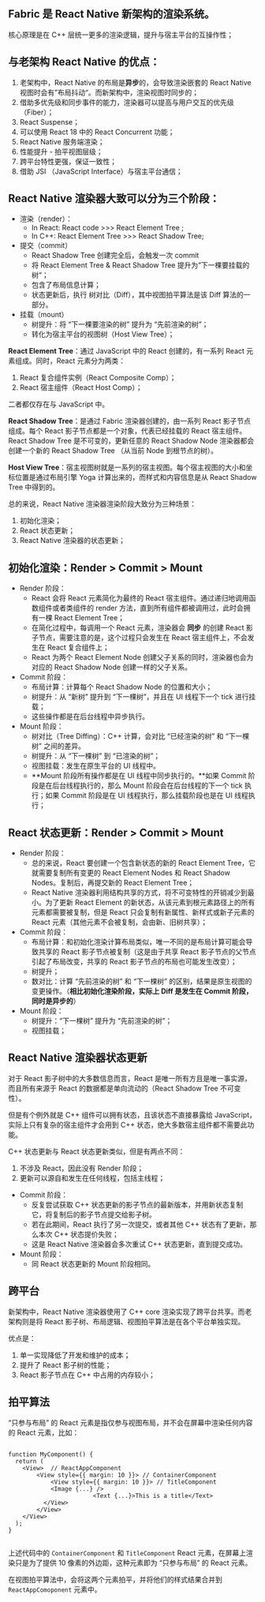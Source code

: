 ## **Fabric 是 React Native 新架构的渲染系统。**

核心原理是在 C++ 层统一更多的渲染逻辑，提升与宿主平台的互操作性；

## 与老架构 React Native 的优点：

1. 老架构中，React Native 的布局是**异步**的，会导致渲染嵌套的 React Native 视图时会有”布局抖动“。而新架构中，渲染视图时同步的；
2. 借助多优先级和同步事件的能力，渲染器可以提高与用户交互的优先级（Fiber）；
3. React Suspense；
4. 可以使用 React 18 中的 React Concurrent 功能；
5. React Native 服务端渲染；
6. 性能提升 - 拍平视图层级；
7. 跨平台特性更强，保证一致性；
8. 借助 JSI （JavaScript Interface）与宿主平台通信；

## React Native 渲染器大致可以分为三个阶段：

* 渲染（render）：
    * In React: React code  >>>  React  Element Tree ;
    *  In C++: React Element Tree >>> React Shadow Tree;
* 提交（commit）
    * React Shadow Tree 创建完全后，会触发一次 commit
    * 将 React Element Tree & React Shadow Tree 提升为”下一棵要挂载的树“；
    * 包含了布局信息计算；
    * 状态更新后，执行 树对比（Diff），其中视图拍平算法是该 Diff 算法的一部分。
* 挂载（mount）
    * 树提升：将 “下一棵要渲染的树” 提升为 “先前渲染的树”；
    * 转化为宿主平台的视图树（Host View Tree）；

**React Element Tree**：通过 JavaScript 中的 React 创建的，有一系列 React 元素组成。同时，React 元素分为两类：

1. React 复合组件实例（React Composite Comp）；
2. React 宿主组件（React Host Comp）；

二者都仅存在与 JavaScript 中。

**React Shadow Tree**：是通过 Fabric 渲染器创建的，由一系列 React 影子节点组成。每个 React 影子节点都是一个对象，代表已经挂载的 React 宿主组件。React Shadow Tree 是不可变的，更新任意的 React Shadow Node 渲染器都会创建一个新的 React Shadow Tree （从当前 Node 到根节点的树）。

**Host View Tree**：宿主视图树就是一系列的宿主视图。每个宿主视图的大小和坐标位置是通过布局引擎 Yoga 计算出来的，而样式和内容信息是从 React Shadow Tree 中得到的。

总的来说，React Native 渲染器渲染阶段大致分为三种场景：

1. 初始化渲染；
2. React 状态更新；
3. React Native 渲染器的状态更新；

## 初始化渲染：Render > Commit > Mount

* Render 阶段：
    * React 会将 React 元素简化为最终的 React 宿主组件。通过递归地调用函数组件或者类组件的 render 方法，直到所有组件都被调用过，此时会拥有一棵 React Element Tree；
    * 在简化过程中，每调用一个 React 元素，渲染器会 **同步** 的创建 React 影子节点，需要注意的是，这个过程只会发生在 React 宿主组件上，不会发生在 React 复合组件上；
    * React 为两个 React Element Node 创建父子关系的同时，渲染器也会为对应的 React Shadow Node 创建一样的父子关系。
* Commit 阶段：
    * 布局计算：计算每个 React Shadow Node 的位置和大小；
    * 树提升：从 “新树” 提升到 “下一棵树”，并且在 UI 线程下一个 tick 进行挂载；
    * 这些操作都是在后台线程中异步执行。
* Mount 阶段：
    * 树对比（Tree Diffing）：C++ 计算，会对比 “已经渲染的树” 和 “下一棵树” 之间的差异。
    * 树提升：从 “下一棵树” 到 “已渲染的树”；
    * 视图挂载：发生在原生平台的 UI 线程中。
    * **Mount 阶段所有操作都是在 UI 线程中同步执行的。**如果 Commit 阶段是在后台线程执行的，那么 Mount 阶段会在后台线程的下一个 tick 执行；如果 Commit 阶段是在 UI 线程执行，那么挂载阶段也是在 UI 线程执行；

## React 状态更新：Render > Commit > Mount

* Render 阶段：
    * 总的来说，React 要创建一个包含新状态的新的 React Element Tree，它就需要复制所有变更的 React Element Nodes 和 React Shadow Nodes。复制后，再提交新的 React Element Tree；
    * React Native 渲染器利用结构共享的方式，将不可变特性的开销减少到最小。为了更新 React Element 的新状态，从该元素到根元素路径上的所有元素都需要被复制，但是 React 只会复制有新属性、新样式或新子元素的 React 元素（其他元素不会被复制，会由新、旧树共享）；
* Commit 阶段：
    * 布局计算：和初始化渲染计算布局类似，唯一不同的是布局计算可能会导致共享的 React 影子节点被复制（这是由于共享 React 影子节点的父节点引起了布局改变，共享的 React 影子节点的布局也可能发生改变）；
    * 树提升；
    * 数对比：计算 “先前渲染的树” 和 “下一棵树” 的区别，结果是原生视图的变更操作。（**相比初始化渲染阶段，实际上 Diff 是发生在 Commit 阶段，同时是异步的**）
* Mount 阶段：
    * 树提升：“下一棵树” 提升为 “先前渲染的树”；
    * 视图挂载；

## React Native 渲染器状态更新

对于 React 影子树中的大多数信息而言，React 是唯一所有方且是唯一事实源，而且所有来源于 React 的数据都是单向流动的（React Shadow Tree 不可变性）。

但是有个例外就是 C++ 组件可以拥有状态，且该状态不直接暴露给 JavaScript，实际上只有复杂的宿主组件才会用到 C++ 状态，绝大多数宿主组件都不需要此功能。

C++ 状态更新与 React 状态更新类似，但是有两点不同：

1. 不涉及 React，因此没有 Render 阶段；
2. 更新可以源自和发生在任何线程，包括主线程；

* Commit 阶段：
    * 反复尝试获取 C++ 状态更新的影子节点的最新版本，并用新状态复制它，将复制后的影子节点提交给影子树。
    * 若在此期间，React 执行了另一次提交，或者其他 C++ 状态有了更新，那么本次 C++ 状态提价失败；
    * 这是 React Native 渲染器会多次重试 C++ 状态更新，直到提交成功。
* Mount 阶段：
    * 同 React 状态更新的 Mount 阶段相同。

## 跨平台

新架构中，React Native 渲染器使用了 C++ core 渲染实现了跨平台共享。而老架构则是将 React 影子树、布局逻辑、视图拍平算法是在各个平台单独实现。

优点是：

1. 单一实现降低了开发和维护的成本；
2. 提升了 React 影子树的性能；
3. React 影子节点在 C++ 中占用的内存较小；

## 拍平算法

“只参与布局” 的 React 元素是指仅参与视图布局，并不会在屏幕中渲染任何内容的 React 元素，比如：

```react

function MyComponent() {
  return (
  	<View>  // ReactAppComponent
    	<View style={{ margin: 10 }}> // ContainerComponent
        	<View style={{ margin: 10 }}> // TitleComponent
            <Image {...} />
						<Text {...}>This is a title</Text>
          </View>
    	</View>
    </View>
  );
}
 
```

上述代码中的 `ContainerComponent` 和 `TitleComponent` React 元素，在屏幕上渲染只是为了提供 10 像素的外边距，这种元素即为 “只参与布局” 的 React 元素。

在视图拍平算法中，会将这两个元素拍平，并将他们的样式结果合并到 `ReactAppComoponent` 元素中。

